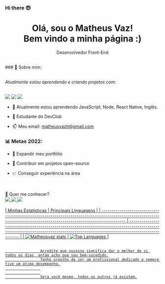 ### Hi there 😎

<h1 align='center'>
  Olá, sou o Matheus Vaz!
  <br/>
  Bem vindo a minha página :)
</h1>

<p align='center'>
  Desenvolvedor Front-End
</p>
<br>
### 🌻 Sobre mim:
<br>
<br>
<p>
  <em>
  Atualmente estou aprendendo e criando projetos com:  
  </em>
</p>
<br>
 <img src="https://img.shields.io/badge/HTML5-E34F26?style=for-the-badge&logo=html5&logoColor=white" href="html-logo" />
 <img src="https://img.shields.io/badge/CSS3-1572B6?style=for-the-badge&logo=css3&logoColor=white" href="css-logo"/>
 <img src="https://img.shields.io/badge/JavaScript-F7DF1E?style=for-the-badge&logo=javascript&logoColor=black" href="javascript-logo"/>

<br>


- 🌱 Atualmente estou aprendendo JavaScript, Node, React Native, Inglês.
 
- 🚀 Estudante do DevClub
 
- 📫 Meu email: matheusvazti@gmail.com

### 📊 Metas 2022:

- 📂 Expandir meu portfólio

- 🤝 Contribuir em projetos open-source

- 📈 Conseguir experiência na área
 
<br>

💬 Quer me conhecer?
<br>
<a href="https://www.linkedin.com/in/matheus-vaz-257248227/ " /> <img src="https://img.shields.io/badge/LinkedIn-0077B5?style=for-the-badge&logo=linkedin&logoColor=white" href="instagram-image" />
<a href="https://www.instagram.com/matheus_vaz155/"/> <img src="https://img.shields.io/badge/Instagram-E4405F?style=for-the-badge&logo=instagram&logoColor=white"/>
<img src="https://img.shields.io/badge/Gmail-D14836?style=for-the-badge&logo=gmail&logoColor=white"/>
<br>
<br>
| Minhas Estatísticas                                                                                                                                                            | Principais Linguagens                                                                                                                                                                     |
| ------------------------------------------------------------------------------------------------------------------------------------------------------------------------ | ---------------------------------------------------------------------------------------------------------------------------------------------------------------------------------- |
| ![Matheusvaz stats](https://github-readme-stats.vercel.app/api?username=MatheusVazti&show_icons=true&hide_border=true&count_private=true&theme=jolly) | ![Top Languages](https://github-readme-stats.vercel.app/api/top-langs/?username=MatheusVazti&langs_count=10&count_private=true&hide_border=true&theme=jolly&layout=compact) |
<br>
<br>

                    Acredito que sucesso significa dar o melhor de si todos os dias, então acho que sou bem-sucedido.
                    Tenho orgulho de ser um profissional dedicado e sempre tive um ótimo desempenho.
                    
                    
                    Seja você mesmo, todos os outros já existem.

